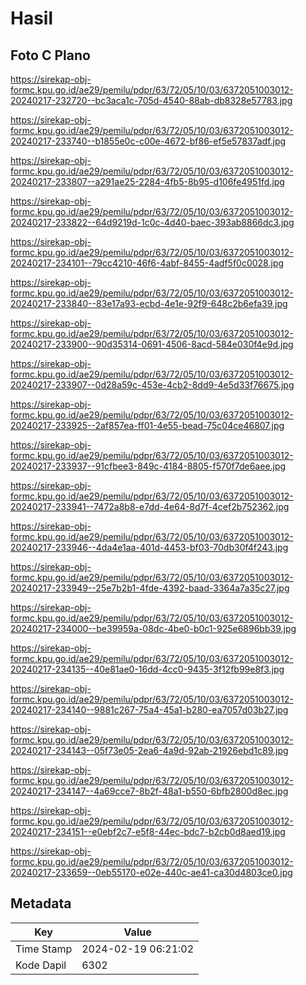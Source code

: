 # Hasil

## Foto C Plano

https://sirekap-obj-formc.kpu.go.id/ae29/pemilu/pdpr/63/72/05/10/03/6372051003012-20240217-232720--bc3aca1c-705d-4540-88ab-db8328e57783.jpg

https://sirekap-obj-formc.kpu.go.id/ae29/pemilu/pdpr/63/72/05/10/03/6372051003012-20240217-233740--b1855e0c-c00e-4672-bf86-ef5e57837adf.jpg

https://sirekap-obj-formc.kpu.go.id/ae29/pemilu/pdpr/63/72/05/10/03/6372051003012-20240217-233807--a291ae25-2284-4fb5-8b95-d106fe4951fd.jpg

https://sirekap-obj-formc.kpu.go.id/ae29/pemilu/pdpr/63/72/05/10/03/6372051003012-20240217-233822--64d9219d-1c0c-4d40-baec-393ab8866dc3.jpg

https://sirekap-obj-formc.kpu.go.id/ae29/pemilu/pdpr/63/72/05/10/03/6372051003012-20240217-234101--79cc4210-46f6-4abf-8455-4adf5f0c0028.jpg

https://sirekap-obj-formc.kpu.go.id/ae29/pemilu/pdpr/63/72/05/10/03/6372051003012-20240217-233840--83e17a93-ecbd-4e1e-92f9-648c2b6efa39.jpg

https://sirekap-obj-formc.kpu.go.id/ae29/pemilu/pdpr/63/72/05/10/03/6372051003012-20240217-233900--90d35314-0691-4506-8acd-584e030f4e9d.jpg

https://sirekap-obj-formc.kpu.go.id/ae29/pemilu/pdpr/63/72/05/10/03/6372051003012-20240217-233907--0d28a59c-453e-4cb2-8dd9-4e5d33f76675.jpg

https://sirekap-obj-formc.kpu.go.id/ae29/pemilu/pdpr/63/72/05/10/03/6372051003012-20240217-233925--2af857ea-ff01-4e55-bead-75c04ce46807.jpg

https://sirekap-obj-formc.kpu.go.id/ae29/pemilu/pdpr/63/72/05/10/03/6372051003012-20240217-233937--91cfbee3-849c-4184-8805-f570f7de6aee.jpg

https://sirekap-obj-formc.kpu.go.id/ae29/pemilu/pdpr/63/72/05/10/03/6372051003012-20240217-233941--7472a8b8-e7dd-4e64-8d7f-4cef2b752362.jpg

https://sirekap-obj-formc.kpu.go.id/ae29/pemilu/pdpr/63/72/05/10/03/6372051003012-20240217-233946--4da4e1aa-401d-4453-bf03-70db30f4f243.jpg

https://sirekap-obj-formc.kpu.go.id/ae29/pemilu/pdpr/63/72/05/10/03/6372051003012-20240217-233949--25e7b2b1-4fde-4392-baad-3364a7a35c27.jpg

https://sirekap-obj-formc.kpu.go.id/ae29/pemilu/pdpr/63/72/05/10/03/6372051003012-20240217-234000--be39959a-08dc-4be0-b0c1-925e6896bb39.jpg

https://sirekap-obj-formc.kpu.go.id/ae29/pemilu/pdpr/63/72/05/10/03/6372051003012-20240217-234135--40e81ae0-16dd-4cc0-9435-3f12fb99e8f3.jpg

https://sirekap-obj-formc.kpu.go.id/ae29/pemilu/pdpr/63/72/05/10/03/6372051003012-20240217-234140--9881c267-75a4-45a1-b280-ea7057d03b27.jpg

https://sirekap-obj-formc.kpu.go.id/ae29/pemilu/pdpr/63/72/05/10/03/6372051003012-20240217-234143--05f73e05-2ea6-4a9d-92ab-21926ebd1c89.jpg

https://sirekap-obj-formc.kpu.go.id/ae29/pemilu/pdpr/63/72/05/10/03/6372051003012-20240217-234147--4a69cce7-8b2f-48a1-b550-6bfb2800d8ec.jpg

https://sirekap-obj-formc.kpu.go.id/ae29/pemilu/pdpr/63/72/05/10/03/6372051003012-20240217-234151--e0ebf2c7-e5f8-44ec-bdc7-b2cb0d8aed19.jpg

https://sirekap-obj-formc.kpu.go.id/ae29/pemilu/pdpr/63/72/05/10/03/6372051003012-20240217-233659--0eb55170-e02e-440c-ae41-ca30d4803ce0.jpg


## Metadata

| Key        | Value               |
| ---------- | ------------------- |
| Time Stamp | 2024-02-19 06:21:02 |
| Kode Dapil | 6302                |



